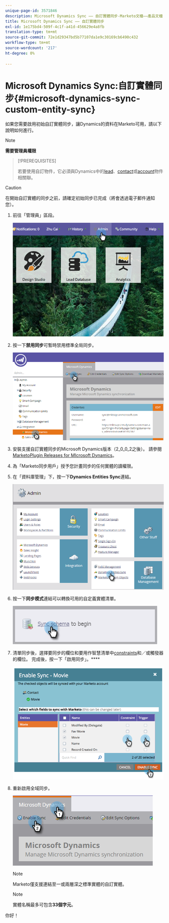 ```yaml
---
unique-page-id: 3571846
description: Microsoft Dynamics Sync —— 自訂實體同步-Marketo文檔——產品文檔
title: Microsoft Dynamics Sync —— 自訂實體同步
exl-id: 1e175bd4-509f-4c1f-a41d-456629e4a8fb
translation-type: tm+mt
source-git-commit: 72e1d29347bd5b77107da1e9c30169cb6490c432
workflow-type: tm+mt
source-wordcount: '217'
ht-degree: 0%

---
```


# Microsoft Dynamics Sync:自訂實體同步{#microsoft-dynamics-sync-custom-entity-sync}

如果您需要啟用初始自訂實體同步，讓Dynamics的資料在Marketo可用，請以下說明如何進行。

>[!NOTE]
>
>**需要管理員權限**

>[!PREREQUISITES]
>
>若要使用自訂物件，它必須與Dynamics中的[lead](/help/marketo/product-docs/crm-sync/microsoft-dynamics-sync/microsoft-dynamics-sync-details/microsoft-dynamics-sync-lead-sync.md)、[contact](/help/marketo/product-docs/crm-sync/microsoft-dynamics-sync/microsoft-dynamics-sync-details/microsoft-dynamics-sync-contact-sync.md)或[account](/help/marketo/product-docs/crm-sync/microsoft-dynamics-sync/microsoft-dynamics-sync-details/microsoft-dynamics-sync-account-sync.md)物件相關聯。

>[!CAUTION]
>
>在開始自訂實體的同步之前，請確定初始同步已完成（將會透過電子郵件通知您）。

1. 前往「管理員」區段。

   ![](assets/image2014-10-20-14-3a32-3a16.png)

1. 按一下&#x200B;**禁用同步**&#x200B;可暫時禁用標準全局同步。

   ![](assets/image2015-11-10-9-3a0-3a6.png)

1. 安裝支援自訂實體同步的Microsoft Dynamics版本（2_0_0_2之後）。 請參閱[MarketoPlugin Releases for MIcrosoft Dynamics](/help/marketo/product-docs/crm-sync/microsoft-dynamics-sync/marketo-plugin-releases-for-microsoft-dynamics.md)。

1. 為「Marketo同步用戶」授予您計畫同步的任何實體的讀權限。

1. 在「資料庫管理」下，按一下&#x200B;**Dynamics Entities Sync**&#x200B;連結。

   ![](assets/image2015-11-10-9-3a6-3a55.png)

1. 按一下&#x200B;**同步模式**&#x200B;連結可以轉換可用的自定義實體清單。

   ![](assets/image2015-11-10-9-3a41-3a37.png)

1. 清單同步後，選擇要同步的欄位和要用作智慧清單中[constraints](/help/marketo/product-docs/core-marketo-concepts/smart-lists-and-static-lists/using-smart-lists/add-a-constraint-to-a-smart-list-filter.md)和／或觸發器的欄位。 完成後，按一下「啟用同步」。****

   ![](assets/image2014-10-20-14-3a32-3a55.png)

1. 重新啟用全域同步。

   ![](assets/image2015-11-10-9-3a48-3a35.png)

   >[!NOTE]
   >
   >Marketo僅支援連結至一或兩層深之標準實體的自訂實體。

   >[!NOTE]
   >
   >實體名稱最多可包含&#x200B;**33個字元**。

你好！
